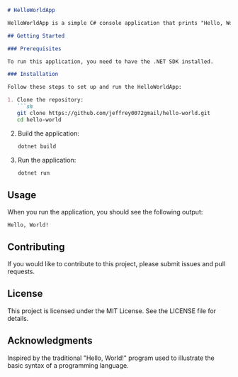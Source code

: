 ```markdown
# HelloWorldApp

HelloWorldApp is a simple C# console application that prints "Hello, World!".

## Getting Started

### Prerequisites

To run this application, you need to have the .NET SDK installed.

### Installation

Follow these steps to set up and run the HelloWorldApp:

1. Clone the repository:
   ```sh
   git clone https://github.com/jeffrey0072gmail/hello-world.git
   cd hello-world
   ```

2. Build the application:
   ```sh
   dotnet build
   ```

3. Run the application:
   ```sh
   dotnet run
   ```

## Usage

When you run the application, you should see the following output:
```
Hello, World!
```

## Contributing

If you would like to contribute to this project, please submit issues and pull requests.

## License

This project is licensed under the MIT License. See the LICENSE file for details.

## Acknowledgments

Inspired by the traditional "Hello, World!" program used to illustrate the basic syntax of a programming language.
```
